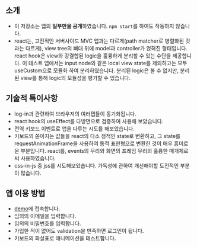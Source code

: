 ## 소개
- 이 저장소는 앱의 **일부만을 공개**하였습니다. `npm start`를 하여도 작동하지 않습니다.
- react는, 고전적인 서버사이드 MVC 앱과는 다르게(path matcher로 병렬화된 것과는 다르게), view tree의 뼈대 위에 model과 controller가 얹혀진 형태입니다. react hook은 view와 강결합된 logic을 훌륭하게 분리할 수 있는 수단을 제공합니다. 이 테스트 앱에서는 input node와 같은 local view state를 제외하고는 모두 useCustom으로 모듈화 하여 분리하였습니다. 분리된 logic은 볼 수 없지만, 분리된 view를 통해 logic의 모듈성을 평가할 수 있습니다.

## 기술적 특이사항
- log-in과 관련하여 브라우져의 여러탭들이 동기화됩니다.
- react hook의 useEffect를 다방면으로 검증하여 사용해 보았습니다.
- 전역 키보드 이벤트로 앱을 다루는 시도를 해보았습니다.
- 키보드의 쏟아지는 값들을 react의 다소 정적인 state로 변환하고, 그 state를 requestAnimationFrame을 사용하여 동적 표현형으로 변환한 것이 매우 흥미로운 부분입니다. react를, events의 무리와 화면의 프레임 무리의 훌륭한 매개체로써 사용하였습니다.
- css-in-js 중 jss를 시도해보았습니다. 가독성에 관하여 개선해야할 도전적인 부분이 많습니다. 
  
## 앱 이용 방법
- [demo](https://mind-app-snapshot.surge.sh/)에 접속합니다.
- 임의의 이메일을 입력합니다.
- 임의의 비밀번호를 입력합니다.
- 가입한 적이 없어도 validation을 만족하면 로그인이 됩니다.
- 키보드의 화살표로 애니메이션을 테스트합니다.
